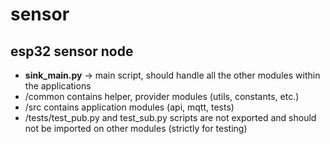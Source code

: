 # sensor

## esp32 sensor node
- **sink_main.py** -> main script, should handle all the other modules within the applications
- /common contains helper, provider modules (utils, constants, etc.)
- /src contains application modules (api, mqtt, tests)
- /tests/test_pub.py and test_sub.py scripts are not exported and should not be imported on other modules (strictly for testing)
